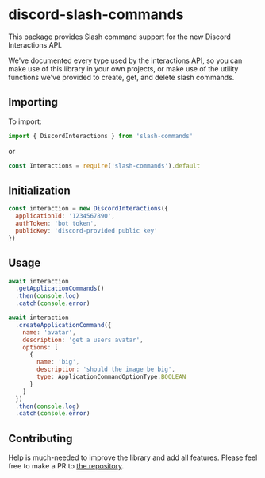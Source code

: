# discord-slash-commands

This package provides Slash command support for the new Discord Interactions API.

We've documented every type used by the interactions API, so you can make use of this library in your own projects, or make use of the utility functions we've provided to create, get, and delete slash commands.
## Importing

To import:

```ts
import { DiscordInteractions } from 'slash-commands'
```

or

```js
const Interactions = require('slash-commands').default
```

## Initialization

```js
const interaction = new DiscordInteractions({
  applicationId: '1234567890',
  authToken: 'bot token',
  publicKey: 'discord-provided public key'
})
```

## Usage

```js
await interaction
  .getApplicationCommands()
  .then(console.log)
  .catch(console.error)

await interaction
  .createApplicationCommand({
    name: 'avatar',
    description: 'get a users avatar',
    options: [
      {
        name: 'big',
        description: 'should the image be big',
        type: ApplicationCommandOptionType.BOOLEAN
      }
    ]
  })
  .then(console.log)
  .catch(console.error)
```

## Contributing

Help is much-needed to improve the library and add all features. Please feel free to make a PR to [the repository](https://github.com/MeguminSama/discord-slash-commands).
